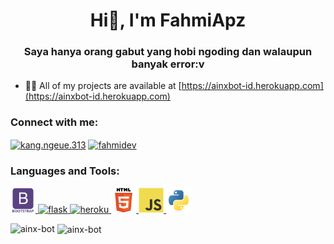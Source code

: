 <h1 align="center">Hi👋, I'm FahmiApz</h1>
<h3 align="center">Saya hanya orang gabut yang hobi ngoding dan walaupun banyak error:v</h3>

- 👨‍💻 All of my projects are available at [https://ainxbot-id.herokuapp.com](https://ainxbot-id.herokuapp.com)

<h3 align="left">Connect with me:</h3>
<p align="left">
<a href="https://fb.com/kang.ngeue.313" target="blank"><img align="center" src="https://raw.githubusercontent.com/rahuldkjain/github-profile-readme-generator/master/src/images/icons/Social/facebook.svg" alt="kang.ngeue.313" height="30" width="40" /></a>
<a href="https://www.youtube.com/c/fahmidev" target="blank"><img align="center" src="https://raw.githubusercontent.com/rahuldkjain/github-profile-readme-generator/master/src/images/icons/Social/youtube.svg" alt="fahmidev" height="30" width="40" /></a>
</p>

<h3 align="left">Languages and Tools:</h3>
<p align="left"> <a href="https://getbootstrap.com" target="_blank" rel="noreferrer"> <img src="https://raw.githubusercontent.com/devicons/devicon/master/icons/bootstrap/bootstrap-plain-wordmark.svg" alt="bootstrap" width="40" height="40"/> </a> <a href="https://flask.palletsprojects.com/" target="_blank" rel="noreferrer"> <img src="https://www.vectorlogo.zone/logos/pocoo_flask/pocoo_flask-icon.svg" alt="flask" width="40" height="40"/> </a> <a href="https://heroku.com" target="_blank" rel="noreferrer"> <img src="https://www.vectorlogo.zone/logos/heroku/heroku-icon.svg" alt="heroku" width="40" height="40"/> </a> <a href="https://www.w3.org/html/" target="_blank" rel="noreferrer"> <img src="https://raw.githubusercontent.com/devicons/devicon/master/icons/html5/html5-original-wordmark.svg" alt="html5" width="40" height="40"/> </a> <a href="https://developer.mozilla.org/en-US/docs/Web/JavaScript" target="_blank" rel="noreferrer"> <img src="https://raw.githubusercontent.com/devicons/devicon/master/icons/javascript/javascript-original.svg" alt="javascript" width="40" height="40"/> </a> <a href="https://www.python.org" target="_blank" rel="noreferrer"> <img src="https://raw.githubusercontent.com/devicons/devicon/master/icons/python/python-original.svg" alt="python" width="40" height="40"/> </a> </p>

<p><img align="left" src="https://github-readme-stats.vercel.app/api/top-langs?username=ainx-bot&show_icons=true&locale=en&layout=compact" alt="ainx-bot" /></p>

<p>&nbsp;<img align="center" src="https://github-readme-stats.vercel.app/api?username=ainx-bot&show_icons=true&locale=en" alt="ainx-bot" /></p>
